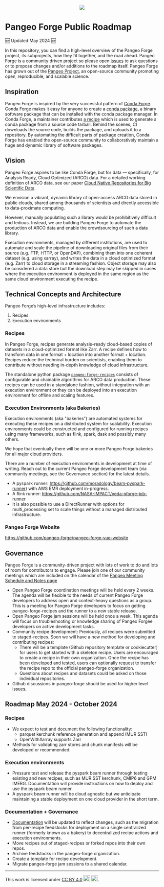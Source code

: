 <p align="center"><img src="pangeo-forge-logo-blue.png" /></p>

# Pangeo Forge Public Roadmap

🆕 Updated May 2024 🆕 

In this repository, you can find a high-level overview of the Pangeo Forge project, its subprojects, how they fit together, and the road ahead.
Pangeo Forge is a community driven project so please open [issues](https://github.com/pangeo-forge/roadmap/issues) to ask questions or to propose changes and/or additions to the roadmap itself.
Pangeo Forge has grown out of the [Pangeo Project](http://pangeo.io/), an open-source community promoting open, reproducible, and scalable science. 

## Inspiration

Pangeo Forge is inspired by the very successful pattern of [Conda Forge](https://conda-forge.org/).
Conda Forge makes it easy for anyone to create a [conda package](https://docs.conda.io/projects/conda/en/latest/user-guide/concepts/packages.html), a binary software package that can be installed with the conda package manager.
In Conda Forge, a maintainer contributes [a recipe](https://conda-forge.org/#add_recipe) which is used to generate a conda package from a source code tarball. Behind the scenes, CI downloads the source code, builds the package, and uploads it to a repository.
By automating the difficult parts of package creation, Conda Forge has enabled the open-source community to collaboratively maintain a huge and dynamic library of software packages.

## Vision

Pangeo Forge aspires to be like Conda Forge, but for data — specifically, for Analysis Ready, Cloud Optimized (ARCO) data. For a detailed working definition of ARCO data, see our paper [Cloud Native Repositories for Big Scientific Data](https://ieeexplore.ieee.org/abstract/document/9354557).

We envision a vibrant, dynamic library of open-access ARCO data stored in public clouds, shared among thousands of scientists and directly accessible to data-proximate computing.

However, manually populating such a library would be prohibitively difficult and tedious. Instead, we are building Pangeo Forge to automate the production of ARCO data and enable the crowdsourcing of such a data library.

Execution environments, managed by different institutions, are used to automate and scale the pipeline of downloading original files from their source (e.g. FTP, HTTP, or OpenDAP), combining them into one coherent dataset (e.g. using xarray), and writes the data in a cloud optimized format (e.g. Zarr) to cloud storage in a streaming fashion. Object storage may also be considered a data store but the download step may be skipped in cases where the execution environment is deployed in the same region as the same cloud environment executing the recipe.

## Technical Concepts and Architecture

Pangeo Forge’s high-level infrastructure includes:

1. Recipes
2. Execution environments

### Recipes

In Pangeo Forge, recipes generate analysis-ready cloud-based copies of datasets in a cloud-optimized format like Zarr. A recipe defines how to transform data in one format + location into another format + location. Recipes reduce the technical burden on scientists, enabling them to contribute without needing in-depth knowledge of cloud infrastructure. 

The standalone python package [`pangeo-forge-recipes`](https://github.com/pangeo-forge/pangeo-forge-recipes) consists of configurable and chainable algorithms for ARCO data production. These recipes can be used in a standalone fashion, without integration with an execution environment or they can be deployed into an execution environment for offline and scaling features.

### Execution Environments (aka Bakeries)

Execution environments (aka "bakeries") are automated systems for executing these recipes on a distributed system for scalability. Execution environments could be constructed and configured for running recipes using many frameworks, such as flink, spark, dask and possibly many others.

We hope that eventually there will be one or more Pangeo Forge bakeries for all major cloud providers.

There are a number of execution environments in development at time of writing. Reach out to the current Pangeo Forge development team (via community meetings, see the Governance section) for the latest details.

- A pyspark runner: https://github.com/moradology/beam-pyspark-runner) with AWS EMR deployment in-progress.
- A flink runner: https://github.com/NASA-IMPACT/veda-pforge-job-runner
- It is also possible to use a DirectRunner with options for multi_processing set to scale things without a managed distributed infrastructure.

### Pangeo Forge Website

<https://github.com/pangeo-forge/pangeo-forge-vue-website>

## Governance

Pangeo Forge is a community-driven project with lots of work to do and lots of room for contributors to engage. Please join one of our community meetings which are included on the calendar of the [Pangeo Meeting Schedule and Notes page](https://pangeo.io/meeting-notes.html)

* Open Pangeo Forge coordination meetings will be held every 2 weeks. The agenda will be flexible to the needs of current Pangeo Forge developers to address open and context-heavy questions as a group. This is a meeting for Pangeo Forge developers to focus on getting pangeo-forge-recipes and the runner to a new stable release.
* Open Pangeo Forge jam sessions will be held once a week. This agenda will focus on troubleshooting or knowledge sharing of Pangeo Forgee developers on active development tasks.
* Community recipe development: Previously, all recipes were submitted to staged-recipes. Soon we will have a new method for developing and contributing recipes:
    * There will be a template (Github repository template or cookiecutter) for users to get started with a skeleton recipe. Users are encouraged to create a recipe in their own organization. Once the recipe has been developed and tested, users can optionally request to transfer the recipe repo to the official pangeo-forge organization.
    * Questions about recipes and datasets could be asked on those individual repositories.
* Github discussions in pangeo-forge should be used for higher level issues.

## Roadmap May 2024 - October 2024

### Recipes

* We expect to test and document the following functionality:
    * parquet kerchunk reference generation and append (MUR SST)
    * OpenWithXarray supports Zarr
 * Methods for validating zarr stores and chunk manifests will be developed or recommended.

### Execution environments

* Pressure test and release the pyspark beam runner through testing existing and new recipes, such as MUR SST kerchunk, CMIP6 and GPM IMERG. Documentation will provide instructions on how to deploy and use the pyspark beam runner.
* A pyspark beam runner will be cloud agnostic but we anticipate maintaining a stable deployment on one cloud provider in the short term.

### Documentation + Governance

* [Documentation](https://pangeo-forge.readthedocs.io) will be updated to reflect changes, such as the migration from per-recipe feedstocks for deployment on a single centralized runner (formerly known as a bakery) to decentralized recipe actions and execution environments.
* Move recipes out of staged-recipes or forked repos into their own repos.
* Archive feedstocks in the pangeo-forge organization.
* Create a template for recipe development.
* Migrate pangeo-forge jam sessions to a shared calendar.

------

<p xmlns:dct="http://purl.org/dc/terms/" xmlns:cc="http://creativecommons.org/ns#" class="license-text">This work is licensed under <a rel="license" href="https://creativecommons.org/licenses/by/4.0">CC BY 4.0<img style="height:22px!important;margin-left:3px;vertical-align:text-bottom;" src="https://mirrors.creativecommons.org/presskit/icons/cc.svg?ref=chooser-v1" /><img style="height:22px!important;margin-left:3px;vertical-align:text-bottom;" src="https://mirrors.creativecommons.org/presskit/icons/by.svg?ref=chooser-v1" /></a>.</p>
